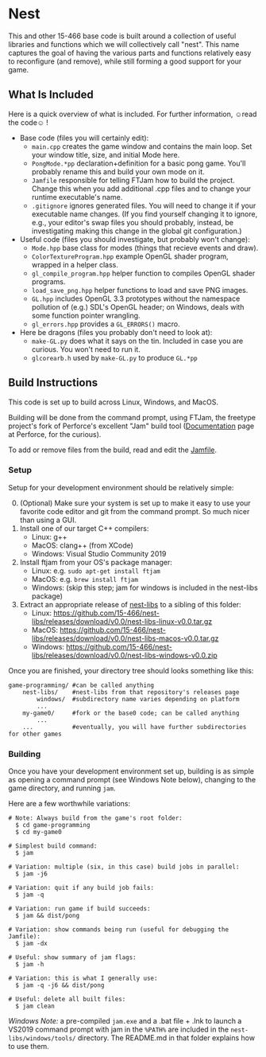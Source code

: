 # Nest

This and other 15-466 base code is built around a collection of useful libraries and functions which we will collectively call "nest".
This name captures the goal of having the various parts and functions relatively easy to reconfigure (and remove), while still forming a good support for your game.

## What Is Included

Here is a quick overview of what is included. For further information, ☺read the code☺ !
- Base code (files you will certainly edit):
    - ```main.cpp``` creates the game window and contains the main loop. Set your window title, size, and initial Mode here.
    - ```PongMode.*pp``` declaration+definition for a basic pong game. You'll probably rename this and build your own mode on it.
    - ```Jamfile``` responsible for telling FTJam how to build the project. Change this when you add additional .cpp files and to change your runtime executable's name.
    - ```.gitignore``` ignores generated files. You will need to change it if your executable name changes. (If you find yourself changing it to ignore, e.g., your editor's swap files you should probably, instead, be investigating making this change in the global git configuration.)
- Useful code (files you should investigate, but probably won't change):
    - ```Mode.hpp``` base class for modes (things that recieve events and draw).
    - ```ColorTextureProgram.hpp``` example OpenGL shader program, wrapped in a helper class.
    - ```gl_compile_program.hpp``` helper function to compiles OpenGL shader programs.
    - ```load_save_png.hpp``` helper functions to load and save PNG images.
    - ```GL.hpp``` includes OpenGL 3.3 prototypes without the namespace pollution of (e.g.) SDL's OpenGL header; on Windows, deals with some function pointer wrangling.
    - ```gl_errors.hpp``` provides a ```GL_ERRORS()``` macro.
- Here be dragons (files you probably don't need to look at):
    - ```make-GL.py``` does what it says on the tin. Included in case you are curious. You won't need to run it.
	- ```glcorearb.h``` used by ```make-GL.py``` to produce ```GL.*pp```


## Build Instructions

This code is set up to build across Linux, Windows, and MacOS.

Building will be done from the command prompt, using FTJam, the freetype project's fork of Perforce's excellent "Jam" build tool ([Documentation](https://www.perforce.com/documentation/jam-documentation) page at Perforce, for the curious).

To add or remove files from the build, read and edit the [Jamfile](Jamfile).

### Setup

Setup for your development environment should be relatively simple:

 0. (Optional) Make sure your system is set up to make it easy to use your favorite code editor and git from the command prompt. So much nicer than using a GUI.
 1. Install one of our target C++ compilers:
 	- Linux: g++
	- MacOS: clang++ (from XCode)
	- Windows: Visual Studio Community 2019
 2. Install ftjam from your OS's package manager:
    - Linux: e.g. `sudo apt-get install ftjam`
	- MacOS: e.g. `brew install ftjam`
	- Windows: (skip this step; jam for windows is included in the nest-libs package)
 3. Extract an appropriate release of [nest-libs](https://github.com/15-466/nest-libs) to a sibling of this folder:
    - Linux: https://github.com/15-466/nest-libs/releases/download/v0.0/nest-libs-linux-v0.0.tar.gz
	- MacOS: https://github.com/15-466/nest-libs/releases/download/v0.0/nest-libs-macos-v0.0.tar.gz
	- Windows: https://github.com/15-466/nest-libs/releases/download/v0.0/nest-libs-windows-v0.0.zip

Once you are finished, your directory tree should looks something like this:

```
game-programming/ #can be called anything
	nest-libs/    #nest-libs from that repository's releases page
		windows/  #subdirectory name varies depending on platform
		...
	my-game0/     #fork or the base0 code; can be called anything
		...
	...           #eventually, you will have further subdirectories for other games
```

### Building

Once you have your development environment set up, building is as simple as opening a command prompt (see Windows Note below), changing to the game directory, and running `jam`.

Here are a few worthwhile variations:

```
# Note: Always build from the game's root folder:
  $ cd game-programming
  $ cd my-game0

# Simplest build command:
  $ jam

# Variation: multiple (six, in this case) build jobs in parallel:
  $ jam -j6

# Variation: quit if any build job fails:
  $ jam -q

# Variation: run game if build succeeds:
  $ jam && dist/pong

# Variation: show commands being run (useful for debugging the Jamfile):
  $ jam -dx

# Useful: show summary of jam flags:
  $ jam -h

# Variation: this is what I generally use:
  $ jam -q -j6 && dist/pong

# Useful: delete all built files:
  $ jam clean
```


*Windows Note:* a pre-compiled `jam.exe` and a .bat file + .lnk to launch a VS2019 command prompt with jam in the `%PATH%` are included in the `nest-libs/windows/tools/` directory. The README.md in that folder explains how to use them.
